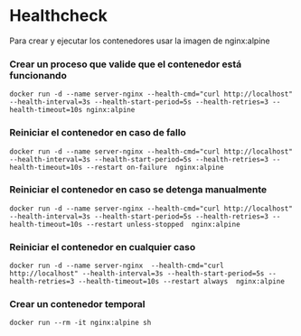 # Healthcheck
Para crear y ejecutar los contenedores usar la imagen de nginx:alpine


### Crear un proceso que valide que el contenedor está funcionando

```
docker run -d --name server-nginx --health-cmd="curl http://localhost" --health-interval=3s --health-start-period=5s --health-retries=3 --health-timeout=10s nginx:alpine

```

### Reiniciar el contenedor en caso de fallo

```
docker run -d --name server-nginx --health-cmd="curl http://localhost" --health-interval=3s --health-start-period=5s --health-retries=3 --health-timeout=10s --restart on-failure  nginx:alpine

```

### Reiniciar el contenedor en caso se detenga manualmente

```
docker run -d --name server-nginx --health-cmd="curl http://localhost" --health-interval=3s --health-start-period=5s --health-retries=3 --health-timeout=10s --restart unless-stopped  nginx:alpine

```

### Reiniciar el contenedor en cualquier caso

```
docker run -d --name server-nginx  --health-cmd="curl http://localhost" --health-interval=3s --health-start-period=5s --health-retries=3 --health-timeout=10s --restart always  nginx:alpine

```

### Crear un contenedor temporal

```
docker run --rm -it nginx:alpine sh


```